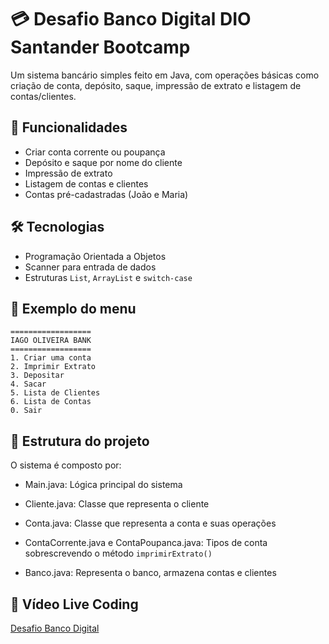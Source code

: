 # 💳 Desafio Banco Digital DIO Santander Bootcamp

Um sistema bancário simples feito em Java, com operações básicas como criação de conta, depósito, saque, impressão de extrato e listagem de contas/clientes.

## 📌 Funcionalidades

- Criar conta corrente ou poupança
- Depósito e saque por nome do cliente
- Impressão de extrato
- Listagem de contas e clientes
- Contas pré-cadastradas (João e Maria)

## 🛠 Tecnologias

- Programação Orientada a Objetos
- Scanner para entrada de dados
- Estruturas `List`, `ArrayList` e `switch-case`


## 📸 Exemplo do menu

```
==================
IAGO OLIVEIRA BANK      
==================
1. Criar uma conta
2. Imprimir Extrato
3. Depositar
4. Sacar
5. Lista de Clientes
6. Lista de Contas
0. Sair
```
## 📁 Estrutura do projeto

O sistema é composto por:

- Main.java: Lógica principal do sistema

- Cliente.java: Classe que representa o cliente

- Conta.java: Classe que representa a conta e suas operações

- ContaCorrente.java e ContaPoupanca.java: Tipos de conta sobrescrevendo o método `imprimirExtrato()`

- Banco.java: Representa o banco, armazena contas e clientes

## 🎥 Vídeo Live Coding

[Desafio Banco Digital](https://youtu.be/Z_fC9NoRxiM)
